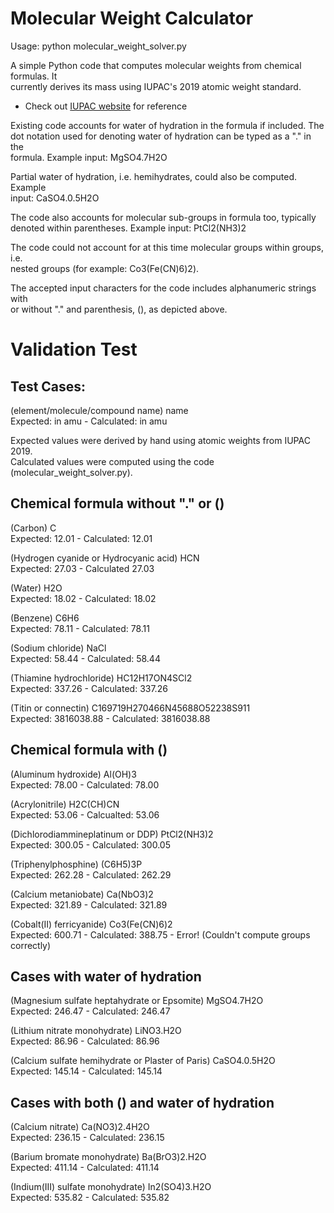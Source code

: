 # Molecular Weight Calculator

Usage: python molecular_weight_solver.py

A simple Python code that computes molecular weights from chemical formulas. It\
currently derives its mass using IUPAC's 2019 atomic weight standard.

- Check out [IUPAC website](https://iupac.qmul.ac.uk/AtWt/) for reference

Existing code accounts for water of hydration in the formula if included. The\
dot notation used for denoting water of hydration can be typed as a "." in the\
formula. Example input: MgSO4.7H2O

Partial water of hydration, i.e. hemihydrates, could also be computed. Example\
input: CaSO4.0.5H2O

The code also accounts for molecular sub-groups in formula too, typically\
denoted within parentheses. Example input: PtCl2(NH3)2

The code could not account for at this time molecular groups within groups, i.e.\
nested groups (for example: Co3(Fe(CN)6)2).

The accepted input characters for the code includes alphanumeric strings with\
or without "." and parenthesis, (), as depicted above.

# Validation Test

<h2>Test Cases:</h2>

(element/molecule/compound name) name\
Expected: in amu - Calculated: in amu

Expected values were derived by hand using atomic weights from IUPAC 2019.\
Calculated values were computed using the code (molecular_weight_solver.py).

<h2>Chemical formula without "." or ()</h2>

(Carbon) C\
Expected: 12.01 - Calculated: 12.01

(Hydrogen cyanide or Hydrocyanic acid) HCN\
Expected: 27.03 - Calculated 27.03

(Water) H2O\
Expected: 18.02 - Calculated: 18.02

(Benzene) C6H6\
Expected: 78.11 - Calculated: 78.11

(Sodium chloride) NaCl\
Expected: 58.44 - Calculated: 58.44

(Thiamine hydrochloride) HC12H17ON4SCl2\
Expected: 337.26 - Calculated: 337.26

(Titin or connectin) C169719H270466N45688O52238S911\
Expected: 3816038.88 - Calculated: 3816038.88

<h2>Chemical formula with ()</h2>

(Aluminum hydroxide) Al(OH)3\
Expected: 78.00 - Calculated: 78.00

(Acrylonitrile) H2C(CH)CN\
Expected: 53.06 - Calcualted: 53.06

(Dichlorodiammineplatinum or DDP) PtCl2(NH3)2\
Expected: 300.05 - Calculated: 300.05

(Triphenylphosphine) (C6H5)3P\
Expected: 262.28 - Calculated: 262.29

(Calcium metaniobate) Ca(NbO3)2\
Expected: 321.89 - Calculated: 321.89

(Cobalt(II) ferricyanide) Co3(Fe(CN)6)2\
Expected: 600.71 - Calculated: 388.75 - Error! (Couldn't compute groups correctly)

<h2>Cases with water of hydration</h2>

(Magnesium sulfate heptahydrate or Epsomite) MgSO4.7H2O\
Expected: 246.47 - Calculated: 246.47

(Lithium nitrate monohydrate) LiNO3.H2O\
Expected: 86.96 - Calculated: 86.96

(Calcium sulfate hemihydrate or Plaster of Paris) CaSO4.0.5H2O\
Expected: 145.14 - Calculated: 145.14

<h2>Cases with both () and water of hydration</h2>

(Calcium nitrate) Ca(NO3)2.4H2O\
Expected: 236.15 - Calculated: 236.15

(Barium bromate monohydrate) Ba(BrO3)2.H2O\
Expected: 411.14 - Calculated: 411.14

(Indium(III) sulfate monohydrate) In2(SO4)3.H2O\
Expected: 535.82 - Calculated: 535.82
